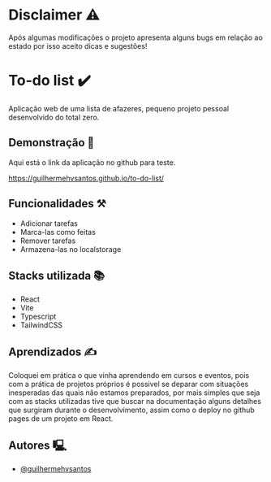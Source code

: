 
# Disclaimer ⚠️

Após algumas modificações o projeto apresenta alguns bugs em relação ao estado por isso aceito dicas e sugestões!

# To-do list ✔️

Aplicação web de uma lista de afazeres, pequeno projeto pessoal desenvolvido do total zero. 


## Demonstração 🧪

Aqui está o link da aplicação no github para teste.

https://guilhermehvsantos.github.io/to-do-list/
## Funcionalidades ⚒️

- Adicionar tarefas
- Marca-las como feitas
- Remover tarefas
- Armazena-las no localstorage


## Stacks utilizada 📚

- React
- Vite
- Typescript
- TailwindCSS



## Aprendizados ✍️

Coloquei em prática o que vinha aprendendo em cursos e eventos, pois com a prática de projetos próprios é possivel se deparar com situações inesperadas das quais não estamos preparados, por mais simples que seja com as stacks utilizadas tive que buscar na documentação alguns detalhes que surgiram durante o desenvolvimento, assim como o deploy no github pages de um projeto em React. 


## Autores 🖳

- [@guilhermehvsantos](https://github.com/guilhermehvsantos)

